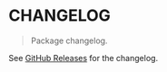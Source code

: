 # CHANGELOG

> Package changelog.

See [GitHub Releases](https://github.com/stdlib-js/math-base-special-fresnels/releases) for the changelog.